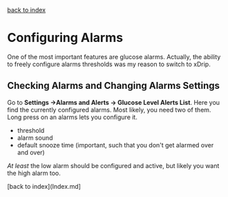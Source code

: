 [back to index](Index.md)
# Configuring Alarms

One of the most important features are glucose alarms.
Actually, the ability to freely configure alarms thresholds was my reason to switch to xDrip.

## Checking Alarms and Changing Alarms Settings

Go to **Settings ->Alarms and Alerts -> Glucose Level Alerts List**.
Here you find the currently configured alarms. Most likely, you need two of them.
Long press on an alarms lets you configure it.
- threshold
- alarm sound
- default snooze time (important, such that you don't get alarmed over and over)

*At least* the low alarm should be configured and active, but likely you want the high alarm too.

[back to index](Index.md]
